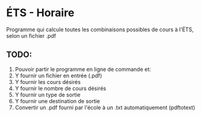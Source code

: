 # ÉTS - Horaire
Programme qui calcule toutes les combinaisons possibles de cours à l'ÉTS, selon un fichier .pdf

## TODO:
1. Pouvoir partir le programme en ligne de commande et:
 1. Y fournir un fichier en entrée (.pdf)
 2. Y fournir les cours désirés
 3. Y fournir le nombre de cours désirés
 4. Y fournir un type de sortie
 5. Y fournir une destination de sortie
2. Convertir un .pdf fourni par l'école à un .txt automatiquement (pdftotext)